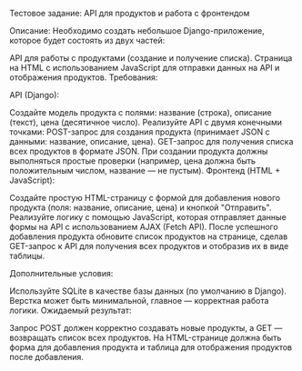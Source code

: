 Тестовое задание: API для продуктов и работа с фронтендом

Описание:
Необходимо создать небольшое Django-приложение, которое будет состоять из двух частей:

API для работы с продуктами (создание и получение списка).
Страница на HTML с использованием JavaScript для отправки данных на API и отображения продуктов.
Требования:

API (Django):

Создайте модель продукта с полями: название (строка), описание (текст), цена (десятичное число).
Реализуйте API с двумя конечными точками:
POST-запрос для создания продукта (принимает JSON с данными: название, описание, цена).
GET-запрос для получения списка всех продуктов в формате JSON.
При создании продукта должны выполняться простые проверки (например, цена должна быть положительным числом, название — не пустым).
Фронтенд (HTML + JavaScript):

Создайте простую HTML-страницу с формой для добавления нового продукта (поля: название, описание, цена) и кнопкой "Отправить".
Реализуйте логику с помощью JavaScript, которая отправляет данные формы на API с использованием AJAX (Fetch API).
После успешного добавления продукта обновите список продуктов на странице, сделав GET-запрос к API для получения всех продуктов и отобразив их в виде таблицы.

Дополнительные условия:

Используйте SQLite в качестве базы данных (по умолчанию в Django).
Верстка может быть минимальной, главное — корректная работа логики.
Ожидаемый результат:

Запрос POST должен корректно создавать новые продукты, а GET — возвращать список всех продуктов.
На HTML-странице должна быть форма для добавления продукта и таблица для отображения продуктов после добавления.